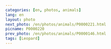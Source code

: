 ```yaml
---
categories: [en, photos, animals]
lang: en
layout: photo
next_photo: /en/photos/animals/P0000221.html
picname: P0000220
prev_photo: /en/photos/animals/P0000146.html
tags: [Leopard]
---
```

